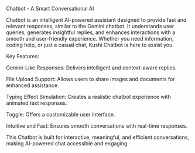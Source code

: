 Chatbot - A Smart Conversational AI

Chatbot is an intelligent AI-powered assistant designed to provide fast and relevant responses, similar to the Gemini chatbot. It understands user queries, generates insightful replies, and enhances interactions with a smooth and user-friendly experience. Whether you need information, coding help, or just a casual chat, Kushi Chatbot is here to assist you.

Key Features:

Gemini-Like Responses: Delivers intelligent and context-aware replies.

File Upload Support: Allows users to share images and documents for enhanced assistance.

Typing Effect Simulation: Creates a realistic chatbot experience with animated text responses.

Toggle: Offers a customizable user interface.

Intuitive and Fast: Ensures smooth conversations with real-time responses.

This  Chatbot is built for interactive, meaningful, and efficient conversations, making AI-powered chat accessible and engaging. 
